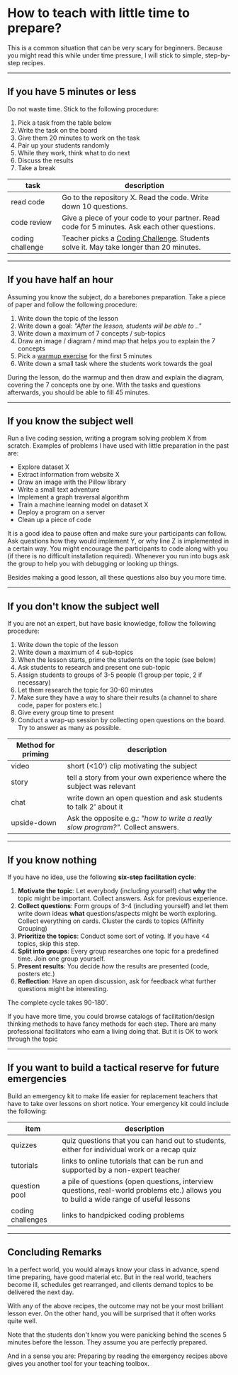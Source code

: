 
# How to teach with little time to prepare?

This is a common situation that can be very scary for beginners. Because you might read this while under time pressure, I will stick to simple, step-by-step recipes.

----

## If you have 5 minutes or less

Do not waste time. Stick to the following procedure:

1. Pick a task from the table below
2. Write the task on the board
3. Give them 20 minutes to work on the task
5. Pair up your students randomly
5. While they work, think what to do next
6. Discuss the results
7. Take a break

| task | description |
|------|-------------|
| read code | Go to the repository X. Read the code. Write down 10 questions. |
| code review | Give a piece of your code to your partner. Read code for 5 minutes. Ask each other questions. |
| coding challenge | Teacher picks a [Coding Challenge](http://www.academis.eu/blog/tags/python_challenges_EN). Students solve it. May take longer than 20 minutes. |

----

## If you have half an hour

Assuming you know the subject, do a barebones preparation. Take a piece of paper and follow the following procedure:

1. Write down the topic of the lesson
2. Write down a goal: *"After the lesson, students will be able to .."*
3. Write down a maximum of 7 concepts / sub-topics
4. Draw an image / diagram / mind map that helps you to explain the 7 concepts
5. Pick a [warmup exercise](http://www.academis.eu/posts/teaching/getting_started/warmup.md) for the first 5 minutes
6. Write down a small task where the students work towards the goal

During the lesson, do the warmup and then draw and explain the diagram, covering the 7 concepts one by one. With the tasks and questions afterwards, you should be able to fill 45 minutes.

----

## If you know the subject well

Run a live coding session, writing a program solving problem X from scratch. Examples of problems I have used with little preparation in the past are:

* Explore dataset X
* Extract information from website X
* Draw an image with the Pillow library
* Write a small text adventure
* Implement a graph traversal algorithm
* Train a machine learning model on dataset X
* Deploy a program on a server
* Clean up a piece of code

It is a good idea to pause often and make sure your participants can follow.
Ask questions how they would implement Y, or why line Z is implemented in a certain way.
You might encourage the participants to code along with you (if there is no difficult installation required).
Whenever you run into bugs ask the group to help you with debugging or looking up things.

Besides making a good lesson, all these questions also buy you more time.

----

## If you don't know the subject well

If you are not an expert, but have basic knowledge, follow the following procedure:

1. Write down the topic of the lesson
2. Write down a maximum of 4 sub-topics
3. When the lesson starts, prime the students on the topic (see below)
4. Ask students to research and present one sub-topic
5. Assign students to groups of 3-5 people (1 group per topic, 2 if necessary)
6. Let them research the topic for 30-60 minutes
7. Make sure they have a way to share their results (a channel to share code, paper for posters etc.)
8. Give every group time to present
9. Conduct a wrap-up session by collecting open questions on the board. Try to answer as many as possible.

| Method for priming | description |
|---------------------|-------------|
| video | short (<10') clip motivating the subject |
| story | tell a story from your own experience where the subject was relevant |
| chat  | write down an open question and ask students to talk 2' about it |
| upside-down | Ask the opposite e.g.: *"how to write a really slow program?"*. Collect answers. |

----

## If you know nothing

If you have no idea, use the following **six-step facilitation cycle**:

1. **Motivate the topic**: Let everybody (including yourself) chat **why** the topic might be important. Collect answers. Ask for previous experience.
2. **Collect questions**: Form groups of 3-4 (including yourself) and let them write down ideas **what** questions/aspects might be worth exploring. Collect everything on cards. Cluster the cards to topics (Affinity Grouping)
3. **Prioritize the topics**: Conduct some sort of voting. If you have <4 topics, skip this step.
4. **Split into groups**: Every group researches one topic for a predefined time. Join one group yourself.
5. **Present results**: You decide *how* the results are presented (code, posters etc.)
6. **Reflection**: Have an open discussion, ask for feedback what further questions might be interesting.

The complete cycle takes 90-180'.

If you have more time, you could browse catalogs of facilitation/design thinking methods to have fancy methods for each step. There are many professional facilitators who earn a living doing that. But it is OK to work through the topic

----

## If you want to build a tactical reserve for future emergencies

Build an emergency kit to make life easier for replacement teachers that have to take over lessons on short notice. Your emergency kit could include the following:

| item | description |
|------|-------------|
| quizzes | quiz questions that you can hand out to students, either for individual work or a recap quiz |
| tutorials | links to online tutorials that can be run and supported by a non-expert teacher |
| question pool | a pile of questions (open questions, interview questions, real-world problems etc.) allows you to build a wide range of useful lessons |
| coding challenges | links to handpicked coding problems |

----

## Concluding Remarks

In a perfect world, you would always know your class in advance, spend time preparing, have good material etc. But in the real world, teachers become ill, schedules get rearranged, and clients demand topics to be delivered the next day.

With any of the above recipes, the outcome may not be your most brilliant lesson ever. On the other hand, you will be surprised that it often works quite well.

Note that the students don't know you were panicking behind the scenes 5 minutes before the lesson. They assume you are perfectly prepared.

And in a sense you are: Preparing by reading the emergency recipes above gives you another tool for your teaching toolbox.
